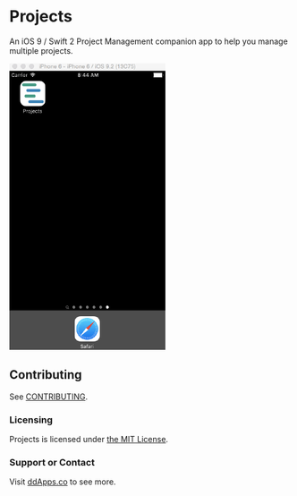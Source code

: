# Projects
An iOS 9 / Swift 2 Project Management companion app to help you manage multiple projects.

![](art/screenshot/Projects01.gif?raw=true)

## Contributing
See [CONTRIBUTING](CONTRIBUTING.md).

### Licensing
Projects is licensed under [the MIT License](LICENSE).

### Support or Contact
Visit [ddApps.co](http://ddapps.co) to see more.